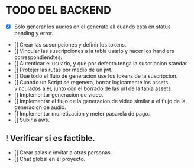 # TODO DEL BACKEND

- [x] Solo generar los audios en el generate all cuando esta en status pending y error.
- [] Crear las suscripciones y definir los tokens.
- [] Vincular las suscripciones a la tabla usario y hacer los handlers correspondiendtes.
- [] Autenticar el usuario, y que por defecto tenga la suscripcion standar.
- [] Protejer las rutas por medio de un jwt.
- [] Que todo el flujo de generacion use los tokens de la suscripcion.
- [] Cuando un Script se regenera, borrar logicamente los assets vinculados a el, junto con el borrado de las url de la tabla assets.
- [] Implementar generacion de video.
- [] Implementar el flujo de la generacion de video similar a el flujo de la generacion de audio.
- [] Implementar monetizacion y meter pasarela de pago.
- [] Subir a aws.

## ! Verificar si es factible.

- [] Crear salas e invitar a otras personas.
- [] Chat global en el proyecto.